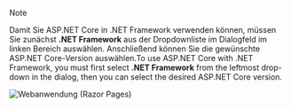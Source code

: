   > [!NOTE]
  > <span data-ttu-id="8efbc-101">Damit Sie ASP.NET Core in .NET Framework verwenden können, müssen Sie zunächst **.NET Framework** aus der Dropdownliste im Dialogfeld im linken Bereich auswählen. Anschließend können Sie die gewünschte ASP.NET Core-Version auswählen.</span><span class="sxs-lookup"><span data-stu-id="8efbc-101">To use ASP.NET Core with .NET Framework, you must first select **.NET Framework** from the leftmost drop-down in the dialog, then you can select the desired ASP.NET Core version.</span></span>

  ![Webanwendung (Razor Pages)](../tutorials/razor-pages/razor-pages-start/_static/np2.png)